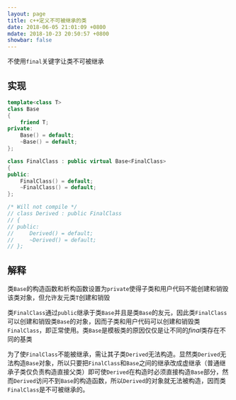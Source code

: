 ```yaml
---
layout: page
title: c++定义不可被继承的类
date: 2018-06-05 21:01:09 +0800
mdate: 2018-10-23 20:50:57 +0800
showbar: false
---
```


不使用`final`关键字让类不可被继承

## 实现

```c++
template<class T>
class Base
{
    friend T;
private:
    Base() = default;
    ~Base() = default;
};

class FinalClass : public virtual Base<FinalClass>
{
public:
    FinalClass() = default;
    ~FinalClass() = default;
};

/* Will not compile */
// class Derived : public FinalClass
// {
// public:
//     Derived() = default;
//     ~Derived() = default;
// };
```

## 解释

类`Base`的构造函数和析构函数设置为`private`使得子类和用户代码不能创建和销毁该类对象，但允许友元类`T`创建和销毁

类`FinalClass`通过`public`继承于类`Base`并且是类`Base`的友元，因此类`FinalClass`可以创建和销毁类`Base`的对象，因而子类和用户代码可以创建和销毁类`FinalClass`，即正常使用。类`Base`是模板类的原因仅仅是让不同的*final*类存在不同的基类

为了使`FinalClass`不能被继承，需让其子类`Derived`无法构造。显然类`Derived`无法构造`Base`对象，所以只要把`FinalClass`和`Base`之间的继承改成虚继承（普通继承子类仅负责构造直接父类）即可使`Derived`在构造时必须直接构造`Base`部分，然而`Derived`访问不到`Base`的构造函数，所以`Derived`的对象就无法被构造，因而类`FinalClass`是不可被继承的。
